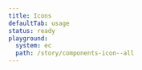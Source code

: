 ```yaml
---
title: Icons
defaultTab: usage
status: ready
playground:
  system: ec
  path: /story/components-icon--all
---
```


